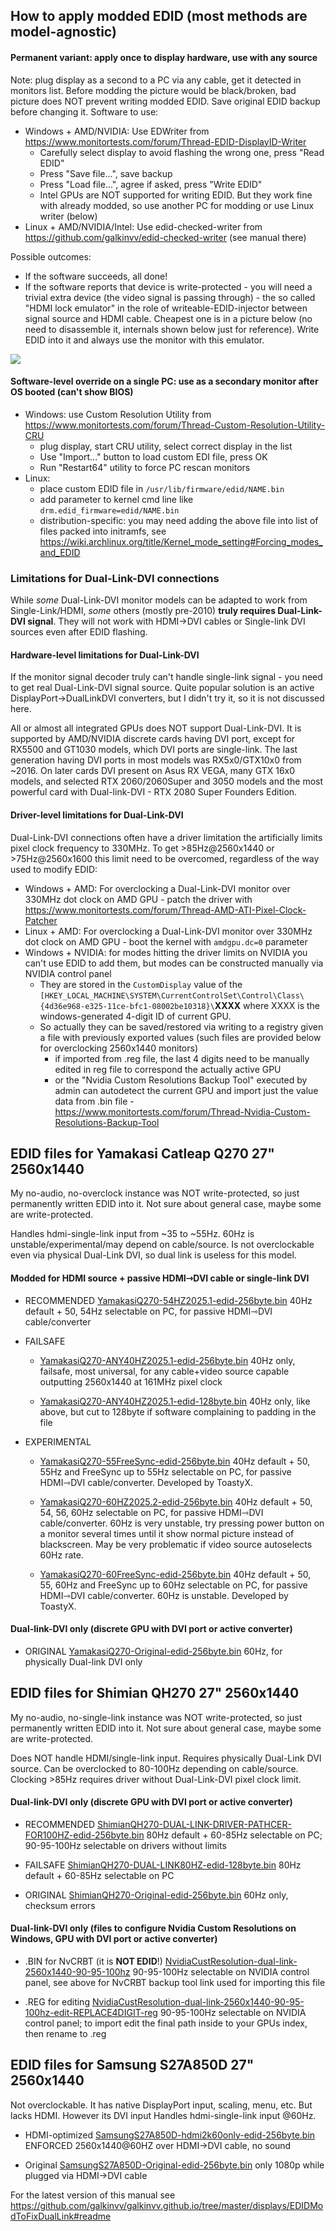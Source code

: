 ## How to apply modded EDID (most methods are model-agnostic)

#### Permanent variant: apply once to display hardware, use with any source
Note: plug display as a second to a PC via any cable, get it detected in monitors list. Before modding the picture would be black/broken, bad picture does NOT prevent writing modded EDID. Save original EDID backup before changing it.
Software to use:
* Windows + AMD/NVIDIA: Use EDWriter from https://www.monitortests.com/forum/Thread-EDID-DisplayID-Writer
  * Carefully select display to avoid flashing the wrong one, press "Read EDID"
  * Press "Save file...", save backup
  * Press "Load file...", agree if asked, press "Write EDID"
  * Intel GPUs are NOT supported for writing EDID. But they work fine with already modded, so use another PC for modding or use Linux writer (below)
* Linux + AMD/NVIDIA/Intel: Use edid-checked-writer from https://github.com/galkinvv/edid-checked-writer (see manual there)

Possible outcomes:

* If the software succeeds, all done!
* If the software reports that device is write-protected - you will need a trivial extra device (the video signal is passing through) - the so called "HDMI lock emulator" in the role of writeable-EDID-injector between signal source and HDMI cable.
Cheapest one is in a picture below (no need to disassemble it, internals shown below just for reference).
Write EDID into it and always use the monitor with this emulator.

![](writable-edid-injector.jpg)

#### Software-level override on a single PC: use as a secondary monitor after OS booted (can't show BIOS)

* Windows: use Custom Resolution Utility from https://www.monitortests.com/forum/Thread-Custom-Resolution-Utility-CRU
  * plug display, start CRU utility, select correct display in the list
  * Use "Import..." button to load custom EDI file, press OK
  * Run "Restart64" utility to force PC rescan monitors
* Linux: 
  * place custom EDID file in `/usr/lib/firmware/edid/NAME.bin`
  * add parameter to kernel cmd line like `drm.edid_firmware=edid/NAME.bin`
  * distribution-specific: you may need adding the above file into list of files packed into initramfs, see https://wiki.archlinux.org/title/Kernel_mode_setting#Forcing_modes_and_EDID


### Limitations for Dual-Link-DVI connections

While *some* Dual-Link-DVI monitor models can be adapted to work from Single-Link/HDMI, *some* others (mostly pre-2010) **truly requires Dual-Link-DVI signal**. They will not work with HDMI->DVI cables or Single-link DVI sources even after EDID flashing.

#### Hardware-level limitations for Dual-Link-DVI

If the monitor signal decoder truly can't handle single-link signal - you need to get real Dual-Link-DVI signal source. Quite popular solution is an active DisplayPort->DualLinkDVI converters, but I didn't try it, so it is not discussed here.

All or almost all integrated GPUs does NOT support Dual-Link-DVI. It is supported by AMD/NVIDIA discrete cards having DVI port, except for RX5500 and GT1030 models, which DVI ports are single-link. The last generation having DVI ports in most models was RX5x0/GTX10x0 from ~2016. On later cards DVI present on Asus RX VEGA, many GTX 16x0 models, and selected RTX 2060/2060Super and 3050 models and the most powerful card with Dual-link-DVI - RTX 2080 Super Founders Edition.

#### Driver-level limitations for Dual-Link-DVI

Dual-Link-DVI connections often have a driver limitation the artificially limits pixel clock frequency to 330MHz. To get >85Hz@2560x1440 or >75Hz@2560x1600 this limit need to be overcomed, regardless of the way used to modify EDID:

  * Windows + AMD: For overclocking a Dual-Link-DVI monitor over 330MHz dot clock on AMD GPU - patch the driver with https://www.monitortests.com/forum/Thread-AMD-ATI-Pixel-Clock-Patcher
  * Linux + AMD: For overclocking a Dual-Link-DVI monitor over 330MHz dot clock on AMD GPU - boot the kernel with `amdgpu.dc=0` parameter
  * Windows + NVIDIA: for modes hitting the driver limits on NVIDIA you can't use EDID to add them, but modes can be constructed manually via NVIDIA control panel
    * They are stored in the `CustomDisplay` value of the `[HKEY_LOCAL_MACHINE\SYSTEM\CurrentControlSet\Control\Class\{4d36e968-e325-11ce-bfc1-08002be10318}\`**XXXX** where XXXX is the windows-generated 4-digit ID of current GPU.
    * So actually they can be saved/restored via writing to a registry given a file with previously exported values (such files are provided below for overclocking 2560x1440 monitors)
      * if imported from .reg file, the last 4 digits need to be manually edited in reg file to correspond the actually active GPU
      * or the "Nvidia Custom Resolutions Backup Tool" executed by admin can autodetect the current GPU and import just the value data from .bin file - https://www.monitortests.com/forum/Thread-Nvidia-Custom-Resolutions-Backup-Tool

## EDID files for Yamakasi Catleap Q270 27" 2560x1440
My no-audio, no-overclock instance was NOT write-protected, so just permanently written EDID into it. Not sure about general case, maybe some are write-protected.

Handles hdmi-single-link input from ~35 to ~55Hz. 60Hz is unstable/experimental/may depend on cable/source. Is not overclockable even via physical Dual-Link DVI, so dual link is useless for this model.

#### Modded for HDMI source + passive HDMI⇾DVI cable or single-link DVI
* RECOMMENDED [YamakasiQ270-54HZ2025.1-edid-256byte.bin](https://github.com/galkinvv/galkinvv.github.io/raw/refs/heads/master/displays/EDIDModToFixDualLink/YamakasiQ270-54HZ2025.1-edid-256byte.bin)
40Hz default + 50, 54Hz selectable on PC, for passive HDMI⇾DVI cable/converter

* FAILSAFE
  * [YamakasiQ270-ANY40HZ2025.1-edid-256byte.bin](https://github.com/galkinvv/galkinvv.github.io/raw/refs/heads/master/displays/EDIDModToFixDualLink/YamakasiQ270-ANY40HZ2025.1-edid-256byte.bin)
40Hz only, failsafe, most universal, for any cable+video source capable outputting 2560x1440 at 161MHz pixel clock

  * [YamakasiQ270-ANY40HZ2025.1-edid-128byte.bin](https://github.com/galkinvv/galkinvv.github.io/raw/refs/heads/master/displays/EDIDModToFixDualLink/YamakasiQ270-ANY40HZ2025.1-edid-128byte.bin)
40Hz only, like above, but cut to 128byte if software complaining to padding in the file

* EXPERIMENTAL 
  * [YamakasiQ270-55FreeSync-edid-256byte.bin](https://github.com/galkinvv/galkinvv.github.io/raw/refs/heads/master/displays/EDIDModToFixDualLink/YamakasiQ270-55FreeSync-edid-256byte.bin)
40Hz default + 50, 55Hz and FreeSync up to 55Hz selectable on PC, for passive HDMI⇾DVI cable/converter. Developed by ToastyX.

  * [YamakasiQ270-60HZ2025.2-edid-256byte.bin](https://github.com/galkinvv/galkinvv.github.io/raw/refs/heads/master/displays/EDIDModToFixDualLink/YamakasiQ270-60HZ2025.2-edid-256byte.bin)
40Hz default + 50, 54, 56, 60Hz selectable on PC, for passive HDMI⇾DVI cable/converter. 60Hz is very unstable, try pressing power button on a monitor several times until it show normal picture instead of blackscreen. May be very problematic if video source autoselects 60Hz rate.

  * [YamakasiQ270-60FreeSync-edid-256byte.bin](https://github.com/galkinvv/galkinvv.github.io/raw/refs/heads/master/displays/EDIDModToFixDualLink/YamakasiQ270-60FreeSync-edid-256byte.bin)
40Hz default + 50, 55, 60Hz and FreeSync up to 60Hz selectable on PC, for passive HDMI⇾DVI cable/converter. 60Hz is unstable. Developed by ToastyX. 


#### Dual-link-DVI only (discrete GPU with DVI port or active converter)
* ORIGINAL [YamakasiQ270-Original-edid-256byte.bin](https://github.com/galkinvv/galkinvv.github.io/raw/refs/heads/master/displays/EDIDModToFixDualLink/YamakasiQ270-Original-edid-256byte.bin)
 60Hz, for physically Dual-link DVI only

## EDID files for Shimian QH270 27" 2560x1440
My no-audio, no-single-link instance was NOT write-protected, so just permanently written EDID into it. Not sure about general case, maybe some are write-protected.

Does NOT handle HDMI/single-link input. Requires physically Dual-Link DVI source. Can be overclocked to 80-100Hz depending on cable/source. Clocking >85Hz requires driver without Dual-Link-DVI pixel clock limit.

#### Dual-link-DVI only (discrete GPU with DVI port or active converter)
* RECOMMENDED [ShimianQH270-DUAL-LINK-DRIVER-PATHCER-FOR100HZ-edid-256byte.bin](https://github.com/galkinvv/galkinvv.github.io/raw/refs/heads/master/displays/EDIDModToFixDualLink/ShimianQH270-DUAL-LINK-DRIVER-PATHCER-FOR100HZ-edid-256byte.bin)
80Hz default + 60-85Hz selectable on PC; 90-95-100Hz selectable on drivers without limits

* FAILSAFE [ShimianQH270-DUAL-LINK80HZ-edid-128byte.bin](https://github.com/galkinvv/galkinvv.github.io/raw/refs/heads/master/displays/EDIDModToFixDualLink/ShimianQH270-DUAL-LINK80HZ-edid-128byte.bin)
80Hz default + 60-85Hz selectable on PC

* ORIGINAL [ShimianQH270-Original-edid-256byte.bin](https://github.com/galkinvv/galkinvv.github.io/raw/refs/heads/master/displays/EDIDModToFixDualLink/ShimianQH270-Original-edid-256byte.bin)
 60Hz only, checksum errors

#### Dual-link-DVI only (files to configure Nvidia Custom Resolutions on Windows, GPU with DVI port or active converter)
* .BIN for NvCRBT (it is **NOT EDID**!) 
[NvidiaCustResolution-dual-link-2560x1440-90-95-100hz](https://github.com/galkinvv/galkinvv.github.io/raw/refs/heads/master/displays/EDIDModToFixDualLink/NvidiaCustResolution-dual-link-2560x1440-90-95-100hz.bin)
90-95-100Hz selectable on NVIDIA control panel, see above for NvCRBT backup tool link used for importing this file

* .REG for editing
[NvidiaCustResolution-dual-link-2560x1440-90-95-100hz-edit-REPLACE4DIGIT-reg](https://github.com/galkinvv/galkinvv.github.io/raw/refs/heads/master/displays/EDIDModToFixDualLink/NvidiaCustResolution-dual-link-2560x1440-90-95-100hz-edit-REPLACE4DIGIT-reg.txt)
90-95-100Hz selectable on NVIDIA control panel; to import edit the final path inside to your GPUs index, then rename to .reg

## EDID files for Samsung S27A850D 27" 2560x1440
Not overclockable. It has native DisplayPort input, scaling, menu, etc. But lacks HDMI. However its DVI input Handles hdmi-single-link input @60Hz.

* HDMI-optimized [SamsungS27A850D-hdmi2k60only-edid-256byte.bin](https://github.com/galkinvv/galkinvv.github.io/raw/refs/heads/master/displays/EDIDModToFixDualLink/SamsungS27A850D-hdmi2k60only-edid-256byte.bin) ENFORCED 2560x1440@60HZ over HDMI->DVI cable, no sound

* Original [SamsungS27A850D-Original-edid-256byte.bin](https://github.com/galkinvv/galkinvv.github.io/raw/refs/heads/master/displays/EDIDModToFixDualLink/SamsungS27A850D-Original-edid-256byte.bin) only 1080p while plugged via HDMI->DVI cable




For the latest version of this manual see https://github.com/galkinvv/galkinvv.github.io/tree/master/displays/EDIDModToFixDualLink#readme